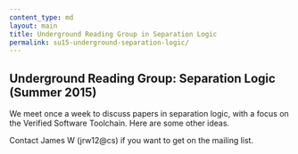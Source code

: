 ```yaml
---
content_type: md
layout: main
title: Underground Reading Group in Separation Logic
permalink: su15-underground-separation-logic/
---
```


## Underground Reading Group: Separation Logic (Summer 2015)

We meet once a week to discuss papers in separation logic, with a
focus on the Verified Software Toolchain. Here are some other ideas.

Contact James W (jrw12@cs) if you want to get on the mailing list.
